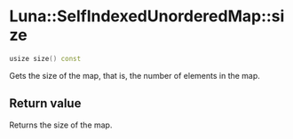 # Luna::SelfIndexedUnorderedMap::size

```c++
usize size() const
```

Gets the size of the map, that is, the number of elements in the map. 



## Return value
Returns the size of the map. 

